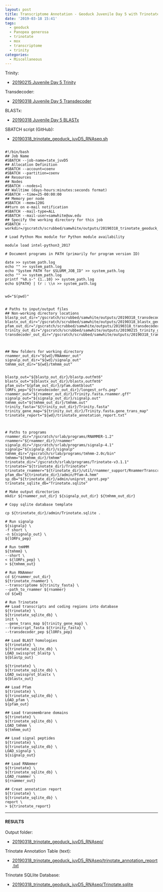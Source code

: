 ```yaml
---
layout: post
title: Transcriptome Annotation - Geoduck Juvenile Day 5 with Trinotate on Mox
date: '2019-03-18 15:41'
tags:
  - geoduck
  - Panopea generosa
  - trinotate
  - mox
  - transcriptome
  - trinity
categories:
  - Miscellaneous
---
```

Trinity:

- [20190215 Juvenile Day 5 Trinity](https://robertslab.github.io/sams-notebook/2019/02/15/Transcriptome-Assembly-Geoduck-Tissue-Specific-Assembly-Ctenidia.html)

Transdecoder:

- [20190318 Juvenile Day 5 Transdecoder](https://robertslab.github.io/sams-notebook/2019/03/18/Transcriptome-Annotation-Geoduck-Juvenile-Day-5-with-Transdecoder-on-Mox.html)

BLASTx:

- [20190318 Juvenile Day 5 BLASTx](https://robertslab.github.io/sams-notebook/2019/03/18/Transcriptome-Annotation-Geoduck-Juvenile-Day-5-with-BLASTx-on-Mox.html)


SBATCH script (GitHub):

- [20190318_trinotate_geoduck_juvD5_RNAseq.sh](https://raw.githubusercontent.com/RobertsLab/sams-notebook/master/sbatch_scripts/20190318_trinotate_geoduck_juvD5_RNAseq.sh)

<pre><code>
#!/bin/bash
## Job Name
#SBATCH --job-name=tate_juvD5
## Allocation Definition
#SBATCH --account=coenv
#SBATCH --partition=coenv
## Resources
## Nodes
#SBATCH --nodes=1
## Walltime (days-hours:minutes:seconds format)
#SBATCH --time=25-00:00:00
## Memory per node
#SBATCH --mem=120G
##turn on e-mail notification
#SBATCH --mail-type=ALL
#SBATCH --mail-user=samwhite@uw.edu
## Specify the working directory for this job
#SBATCH --workdir=/gscratch/scrubbed/samwhite/outputs/20190318_trinotate_geoduck_juvD5_RNAseq

# Load Python Mox module for Python module availability

module load intel-python3_2017

# Document programs in PATH (primarily for program version ID)

date >> system_path.log
echo "" >> system_path.log
echo "System PATH for $SLURM_JOB_ID" >> system_path.log
echo "" >> system_path.log
printf "%0.s-" {1..10} >> system_path.log
echo ${PATH} | tr : \\n >> system_path.log


wd="$(pwd)"


# Paths to input/output files
## Non-working directory locations
blastp_out_dir="/gscratch/scrubbed/samwhite/outputs/20190318_transdecoder_geoduck_juvD5_RNAseq/blastp_out"
blastx_out_dir="/gscratch/scrubbed/samwhite/outputs/20190318_blastx_geoduck_juvD5_RNAseq"
pfam_out_dir="/gscratch/scrubbed/samwhite/outputs/20190318_transdecoder_geoduck_juvD5_RNAseq/pfam_out"
trinity_out_dir="/gscratch/scrubbed/samwhite/outputs/20190215_trinity_geoduck_juvD5_RNAseq/trinity_out_dir"
transdecoder_out_dir="/gscratch/scrubbed/samwhite/outputs/20190318_transdecoder_geoduck_juvD5_RNAseq/Trinity.fasta.transdecoder_dir"



## New folders for working directory
rnammer_out_dir="${wd}/RNAmmer_out"
signalp_out_dir="${wd}/signalp_out"
tmhmm_out_dir="${wd}/tmhmm_out"


blastp_out="${blastp_out_dir}/blastp.outfmt6"
blastx_out="${blastx_out_dir}/blastx.outfmt6"
pfam_out="${pfam_out_dir}/pfam.domtblout"
lORFs_pep="${transdecoder_out_dir}/longest_orfs.pep"
rnammer_out="${rnammer_out_dir}/Trinity.fasta.rnammer.gff"
signalp_out="${signalp_out_dir}/signalp.out"
tmhmm_out="${tmhmm_out_dir}/tmhmm.out"
trinity_fasta="${trinity_out_dir}/Trinity.fasta"
trinity_gene_map="${trinity_out_dir}/Trinity.fasta.gene_trans_map"
trinotate_report="${wd}/trinotate_annotation_report.txt"



# Paths to programs
rnammer_dir="/gscratch/srlab/programs/RNAMMER-1.2"
rnammer="${rnammer_dir}/rnammer"
signalp_dir="/gscratch/srlab/programs/signalp-4.1"
signalp="${signalp_dir}/signalp"
tmhmm_dir="/gscratch/srlab/programs/tmhmm-2.0c/bin"
tmhmm="${tmhmm_dir}/tmhmm"
trinotate_dir="/gscratch/srlab/programs/Trinotate-v3.1.1"
trinotate="${trinotate_dir}/Trinotate"
trinotate_rnammer="${trinotate_dir}/util/rnammer_support/RnammerTranscriptome.pl"
pfam_db="${trinotate_dir}/admin/Pfam-A.hmm"
sp_db="${trinotate_dir}/admin/uniprot_sprot.pep"
trinotate_sqlite_db="Trinotate.sqlite"

# Make output directories
mkdir ${rnammer_out_dir} ${signalp_out_dir} ${tmhmm_out_dir}

# Copy sqlite database template

cp ${trinotate_dir}/admin/Trinotate.sqlite .

# Run signalp
${signalp} \
-f short \
-n ${signalp_out} \
${lORFs_pep}

# Run tmHMM
${tmhmm} \
--short \
< ${lORFs_pep} \
> ${tmhmm_out}

# Run RNAmmer
cd ${rnammer_out_dir}
${trinotate_rnammer} \
--transcriptome ${trinity_fasta} \
--path_to_rnammer ${rnammer}
cd ${wd}

# Run Trinotate
## Load transcripts and coding regions into database
${trinotate} \
${trinotate_sqlite_db} \
init \
--gene_trans_map ${trinity_gene_map} \
--transcript_fasta ${trinity_fasta} \
--transdecoder_pep ${lORFs_pep}

## Load BLAST homologies
${trinotate} \
${trinotate_sqlite_db} \
LOAD_swissprot_blastp \
${blastp_out}

${trinotate} \
${trinotate_sqlite_db} \
LOAD_swissprot_blastx \
${blastx_out}

## Load Pfam
${trinotate} \
${trinotate_sqlite_db} \
LOAD_pfam \
${pfam_out}

## Load transmembrane domains
${trinotate} \
${trinotate_sqlite_db} \
LOAD_tmhmm \
${tmhmm_out}

## Load signal peptides
${trinotate} \
${trinotate_sqlite_db} \
LOAD_signalp \
${signalp_out}

## Load RNAmmer
${trinotate} \
${trinotate_sqlite_db} \
LOAD_rnammer \
${rnammer_out}

## Creat annotation report
${trinotate} \
${trinotate_sqlite_db} \
report \
> ${trinotate_report}
</code></pre>

---

#### RESULTS

Output folder:

- [20190318_trinotate_geoduck_juvD5_RNAseq/](http://gannet.fish.washington.edu/Atumefaciens/20190318_trinotate_geoduck_juvD5_RNAseq/)

Trinotate Annotation Table (text):

- [20190318_trinotate_geoduck_juvD5_RNAseq/trinotate_annotation_report.txt](http://gannet.fish.washington.edu/Atumefaciens/20190318_trinotate_geoduck_juvD5_RNAseq/trinotate_annotation_report.txt)

Trinotate SQLlite Database:

- [20190318_trinotate_geoduck_juvD5_RNAseq/Trinotate.sqlite](http://gannet.fish.washington.edu/Atumefaciens/20190318_trinotate_geoduck_juvD5_RNAseq/Trinotate.sqlite)
